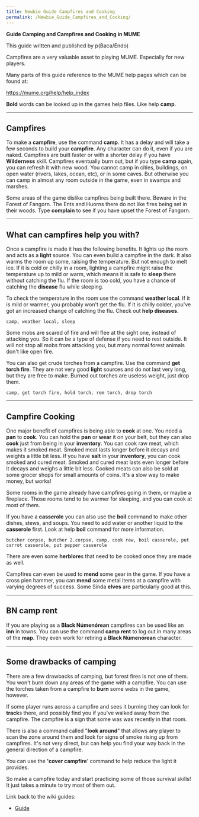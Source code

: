 ```yaml
---
title: Newbie Guide Campfires and Cooking
permalink: /Newbie_Guide_Campfires_and_Cooking/
---
```


**Guide Camping and Campfires and Cooking in MUME**

This guide written and published by p(Baca/Endo)

Campfires are a very valuable asset to playing MUME. Especially for new
players.

Many parts of this guide reference to the MUME help pages which can be
found at:

<https://mume.org/help/help_index>

**Bold** words can be looked up in the games help files. Like help
**camp**.

------------------------------------------------------------------------

## **Campfires**

To make a **campfire**, use the command **camp**. It has a delay and
will take a few seconds to build your **campfire**. Any character can do
it, even if you are naked. Campfires are built faster or with a shorter
delay if you have **Wilderness** skill. Campfires eventually burn out,
but if you type **camp** again, you can refresh it with new wood. You
cannot camp in cities, buildings, on open water (rivers, lakes, ocean,
etc), or in some caves. But otherwise you can camp in almost any room
outside in the game, even in swamps and marshes.

Some areas of the game dislike campfires being built there. Beware in
the Forest of Fangorn. The Ents and Huorns there do not like fires being
set in their woods. Type **complain** to see if you have upset the
Forest of Fangorn.

------------------------------------------------------------------------

## **What can campfires help you with?**

Once a campfire is made it has the following benefits. It lights up the
room and acts as a **light** source. You can even build a campfire in
the dark. It also warms the room up some, raising the temperature. But
not enough to melt ice. If it is cold or chilly in a room, lighting a
campfire might raise the temperature up to mild or warm, which means it
is safe to **sleep** there without catching the flu. If the room is too
cold, you have a chance of catching the **disease** flu while sleeping.

To check the temperature in the room use the command **weather local**.
If it is mild or warmer, you probably won't get the flu. If it is chilly
colder, you've got an increased change of catching the flu. Check out
**help diseases**.

`camp, weather local, sleep`

Some mobs are scared of fire and will flee at the sight one, instead of
attacking you. So it can be a type of defense if you need to rest
outside. It will not stop all mobs from attacking you, but many normal
forest animals don't like open fire.

You can also get crude torches from a campfire. Use the command **get
torch fire**. They are not very good **light** sources and do not last
very long, but they are free to make. Burned out torches are useless
weight, just drop them.

`camp, get torch fire, hold torch, rem torch, drop torch`

------------------------------------------------------------------------

## **Campfire Cooking**

One major benefit of campfires is being able to **cook** at one. You
need a **pan** to **cook**. You can hold the **pan** or **wear** it on
your belt, but they can also **cook** just from being in your
**inventory**. You can cook raw meat, which makes it smoked meat. Smoked
meat lasts longer before it decays and weights a little bit less. If you
have **salt** in your **inventory**, you can cook smoked and cured meat.
Smoked and cured meat lasts even longer before it decays and weighs a
little bit less. Cooked meats can also be sold at some grocer shops for
small amounts of coins. It's a slow way to make money, but works!

Some rooms in the game already have campfires going in them, or maybe a
fireplace. Those rooms tend to be warmer for sleeping, and you can cook
at most of them.

If you have a **casserole** you can also use the **boil** command to
make other dishes, stews, and soups. You need to add water or another
liquid to the **casserole** first. Look at help **boil** command for
more information.

`butcher corpse, butcher 2.corpse, camp, cook raw, boil casserole, put carrot casserole, put pepper casserole`

There are even some **herblore**s that need to be cooked once they are
made as well.

Campfires can even be used to **mend** some gear in the game. If you
have a cross pien hammer, you can **mend** some metal items at a
campfire with varying degrees of success. Some Sinda **elves** are
particularly good at this.

------------------------------------------------------------------------

## **BN camp rent**

If you are playing as a **Black Númenórean** campfires can be used like
an **inn** in towns. You can use the command **camp rent** to log out in
many areas of the **map**. They even work for retiring a **Black
Númenórean** character.

------------------------------------------------------------------------

## **Some drawbacks of camping**

There are a few drawbacks of camping, but forest fires is not one of
them. You won't burn down any areas of the game with a campfire. You can
use the torches taken from a campfire to **burn** some webs in the game,
however.

If some player runs across a campfire and sees it burning they can look
for **track**s there, and possibly find you if you've walked away from
the campfire. The campfire is a sign that some was was recently in that
room.

There is also a command called "**look around**" that allows any player
to scan the zone around them and look for signs of smoke rising up from
campfires. It's not very direct, but can help you find your way back in
the general direction of a campfire.

You can use the **'cover campfire**' command to help reduce the light it
provides.

So make a campfire today and start practicing some of those survival
skills! It just takes a minute to try most of them out.

Link back to the wiki guides:

- [Guide](Guide "wikilink")